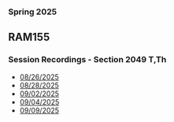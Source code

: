 ### Spring 2025
## RAM155 
### Session Recordings - Section 2049 T,Th

- [08/26/2025](https://nmc.zoom.us/rec/share/toY1e8L-K9-uCiimWsmu6iUgBqr_OhA4ETADbiEqJt3r2YEWO6tMOIIeqeiJJaTp.LVNM5lGftk_yB12e)
- [08/28/2025](https://nmc.zoom.us/rec/share/BDenv5Fj-UmtcSxYdIJPtF5X08TOU1YJ-_iOKov-RHJ7LZ9tt4cdGoJ36lm-OBtR.zQYkRJAQ7v_49nvI)
- [09/02/2025](https://nmc.zoom.us/rec/share/TCGqTaojkqcyj8JC8DPG73KYTSp8-9pBFJ-DSEKZ08IQv-YGv6GiGc6nfzvjuZ01.wC_WGe7ud4M98WxQ)
- [09/04/2025](https://nmc.zoom.us/rec/share/sUjPOo8_47mwBSX8RNfjzgcROSuOjTfQpDqFnk-cTo-7bBK0ywq9fse0vymstOo.ZBCb-0VnqLMqGWKW)
- [09/09/2025](https://nmc.zoom.us/rec/share/Du0ykQVD4NBUZAgHF31KkW54287wFfmeB5sRgFjLgKPLHmozlZNV5Bml0xyLqmyC.Cqg0w76xTFEMv9NG)




<!--

- [09/11/2025]()
- [09/16/2025]()
- [09/18/2025]()
- [09/23/2025]()
- [09/25/2025]()
- [09/30/2025]()
- [10/02/2025]()
- [10/07/2025]()
- [10/09/2025]()
- [10/14/2025]()
- [10/16/2025]()
- [10/21/2025]()
- [10/23/2025]()
- [10/28/2025]()
- [10/30/2025]()
- [11/04/2025]()
- [11/06/2025]()
- [11/11/2025]()
- [11/13/2025]()
- [11/18/2025]()
- [11/20/2025]()
- [11/25/2025]()
- [11/27/2025]()
- [12/02/2025]()
- [12/04/2025]()
- [12/09/2025]()
- [12/11/2025]()
- [12/16/2025]()
 -->
